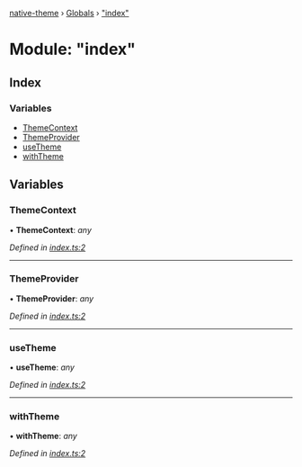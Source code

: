 [native-theme](../README.md) › [Globals](../globals.md) › ["index"](_index_.md)

# Module: "index"

## Index

### Variables

* [ThemeContext](_index_.md#themecontext)
* [ThemeProvider](_index_.md#themeprovider)
* [useTheme](_index_.md#usetheme)
* [withTheme](_index_.md#withtheme)

## Variables

###  ThemeContext

• **ThemeContext**: *any*

*Defined in [index.ts:2](https://github.com/indigo-org/native-theme/blob/be1f6d8/src/index.ts#L2)*

___

###  ThemeProvider

• **ThemeProvider**: *any*

*Defined in [index.ts:2](https://github.com/indigo-org/native-theme/blob/be1f6d8/src/index.ts#L2)*

___

###  useTheme

• **useTheme**: *any*

*Defined in [index.ts:2](https://github.com/indigo-org/native-theme/blob/be1f6d8/src/index.ts#L2)*

___

###  withTheme

• **withTheme**: *any*

*Defined in [index.ts:2](https://github.com/indigo-org/native-theme/blob/be1f6d8/src/index.ts#L2)*
